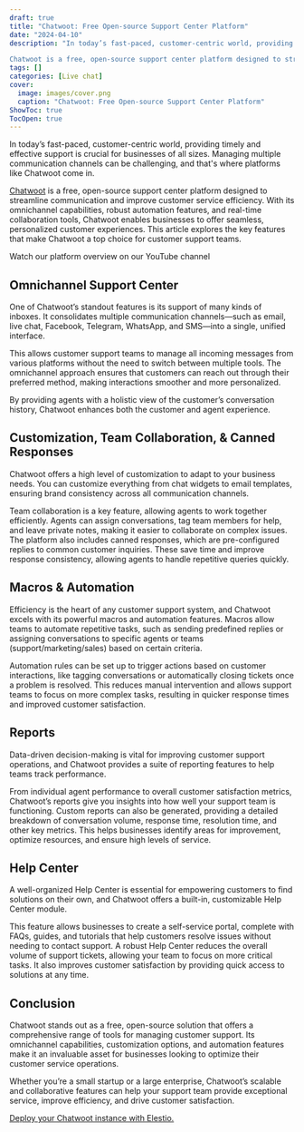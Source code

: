```yaml
---
draft: true
title: "Chatwoot: Free Open-source Support Center Platform"
date: "2024-04-10"
description: "In today’s fast-paced, customer-centric world, providing timely and effective support is crucial for businesses of all sizes. Managing multiple communication channels can be challenging, and that's where platforms like Chatwoot come in.

Chatwoot is a free, open-source support center platform designed to streamline communication and improve customer"
tags: []
categories: [Live chat]
cover:
  image: images/cover.png
  caption: "Chatwoot: Free Open-source Support Center Platform"
ShowToc: true
TocOpen: true
---
```



In today’s fast\-paced, customer\-centric world, providing timely and effective support is crucial for businesses of all sizes. Managing multiple communication channels can be challenging, and that's where platforms like Chatwoot come in. 

[Chatwoot](https://elest.io/open-source/chatwoot?ref=blog.elest.io) is a free, open\-source support center platform designed to streamline communication and improve customer service efficiency. With its omnichannel capabilities, robust automation features, and real\-time collaboration tools, Chatwoot enables businesses to offer seamless, personalized customer experiences. This article explores the key features that make Chatwoot a top choice for customer support teams.



Watch our platform overview on our YouTube channel



## Omnichannel Support Center

One of Chatwoot’s standout features is its support of many kinds of inboxes. It consolidates multiple communication channels—such as email, live chat, Facebook, Telegram, WhatsApp, and SMS—into a single, unified interface. 

This allows customer support teams to manage all incoming messages from various platforms without the need to switch between multiple tools. The omnichannel approach ensures that customers can reach out through their preferred method, making interactions smoother and more personalized. 

By providing agents with a holistic view of the customer’s conversation history, Chatwoot enhances both the customer and agent experience.

## Customization, Team Collaboration, \& Canned Responses

Chatwoot offers a high level of customization to adapt to your business needs. You can customize everything from chat widgets to email templates, ensuring brand consistency across all communication channels.

Team collaboration is a key feature, allowing agents to work together efficiently. Agents can assign conversations, tag team members for help, and leave private notes, making it easier to collaborate on complex issues. The platform also includes canned responses, which are pre\-configured replies to common customer inquiries. These save time and improve response consistency, allowing agents to handle repetitive queries quickly.

## Macros \& Automation

Efficiency is the heart of any customer support system, and Chatwoot excels with its powerful macros and automation features. Macros allow teams to automate repetitive tasks, such as sending predefined replies or assigning conversations to specific agents or teams (support/marketing/sales) based on certain criteria. 

Automation rules can be set up to trigger actions based on customer interactions, like tagging conversations or automatically closing tickets once a problem is resolved. This reduces manual intervention and allows support teams to focus on more complex tasks, resulting in quicker response times and improved customer satisfaction.

## Reports

Data\-driven decision\-making is vital for improving customer support operations, and Chatwoot provides a suite of reporting features to help teams track performance. 

From individual agent performance to overall customer satisfaction metrics, Chatwoot’s reports give you insights into how well your support team is functioning. Custom reports can also be generated, providing a detailed breakdown of conversation volume, response time, resolution time, and other key metrics. This helps businesses identify areas for improvement, optimize resources, and ensure high levels of service.

## Help Center

A well\-organized Help Center is essential for empowering customers to find solutions on their own, and Chatwoot offers a built\-in, customizable Help Center module. 

This feature allows businesses to create a self\-service portal, complete with FAQs, guides, and tutorials that help customers resolve issues without needing to contact support. A robust Help Center reduces the overall volume of support tickets, allowing your team to focus on more critical tasks. It also improves customer satisfaction by providing quick access to solutions at any time.

## Conclusion

Chatwoot stands out as a free, open\-source solution that offers a comprehensive range of tools for managing customer support. Its omnichannel capabilities, customization options, and automation features make it an invaluable asset for businesses looking to optimize their customer service operations. 

Whether you’re a small startup or a large enterprise, Chatwoot’s scalable and collaborative features can help your support team provide exceptional service, improve efficiency, and drive customer satisfaction.

[Deploy your Chatwoot instance with Elestio.](https://elest.io/open-source/chatwoot?ref=blog.elest.io)



